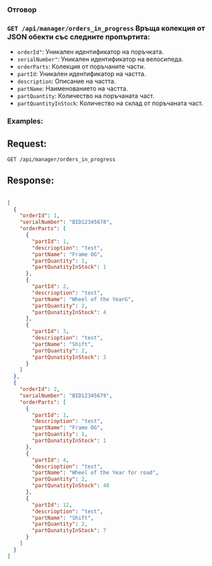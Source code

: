 ### Отговор

### `GET /api/manager/orders_in_progress` Връща колекция от JSON обекти със следните пропъртита:
- `orderId"`: Уникален идентификатор на поръчката.
- `serialNumber"`: Уникален идентификатор на велосипеда.
- `orderParts`: Колекция от поръчаните части.
- `partId`: Уникален идентификатор на частта.
- `description`: Описание на частта.
- `partName`: Наименованието на частта.
- `partQuantity`: Количество на поръчаната част.
- `partQuantityInStock`: Количество на склад от поръчаната част.

### Examples:

## Request:

```
GET /api/manager/orders_in_progress
```

## Response:

```json
	
[
  {
    "orderId": 1,
    "serialNumber": "BID12345678",
    "orderParts": [
      {
        "partId": 1,
        "descrioption": "test",
        "partName": "Frame OG",
        "partQuantity": 1,
        "partQunatityInStock": 1
      },
      {
        "partId": 2,
        "descrioption": "test",
        "partName": "Wheel of the YearG",
        "partQuantity": 2,
        "partQunatityInStock": 4
      },
      {
        "partId": 3,
        "descrioption": "test",
        "partName": "Shift",
        "partQuantity": 2,
        "partQunatityInStock": 3
      }
    ]
  },
  {
    "orderId": 2,
    "serialNumber": "BID12345679",
    "orderParts": [
      {
        "partId": 1,
        "descrioption": "test",
        "partName": "Frame OG",
        "partQuantity": 1,
        "partQunatityInStock": 1
      },
      {
        "partId": 4,
        "descrioption": "test",
        "partName": "Wheel of the Year for road",
        "partQuantity": 2,
        "partQunatityInStock": 48
      },
      {
        "partId": 12,
        "descrioption": "test",
        "partName": "Shift",
        "partQuantity": 2,
        "partQunatityInStock": 7
      }
    ]
  }
]

```